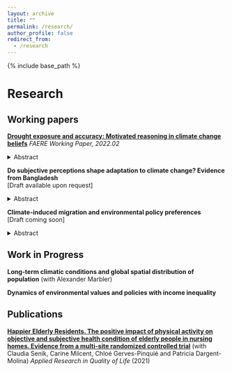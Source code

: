 ```yaml
---
layout: archive
title: ""
permalink: /research/
author_profile: false
redirect_from:
  - /research
---
```


{% include base_path %}

# Research

## Working papers

[**Drought exposure and accuracy: Motivated reasoning in climate change beliefs**](/files/Zappala_FAERE_WP2022.02.pdf) <em> FAERE Working Paper, 2022.02</em> <br/>

<details>
<summary> Abstract </summary>
<br>
Despite scientific consensus, there is no unanimity among individuals in the beliefs about climate change and its consequences. Understanding how people form these beliefs and what drives their interpretation of climatic events is essential, especially in developing countries and among agricultural communities, which may most suffer the consequences of climate change. Using survey data from rural households in Bangladesh together with a meteorological measure of excess dryness relative to historical averages, this paper studies how long-term average exposure to dryness and short-term deviations shape beliefs of increase in droughts and the interpretation of drought events. To explore how agents interpret past droughts, I use an instrumental variable approach and investigate whether individual beliefs lead to distortions of objective information in an asymmetric manner. The results show that individuals’ interpretation of droughts is biased in the direction of their prior beliefs, providing suggestive evidence of confirmation bias as a directional motivated reasoning mechanism. The findings highlight the need for models that account for behavioral factors to study climate change beliefs and their implications for effective communication and adaptation policies.
</details>

**Do subjective perceptions shape adaptation to climate change? Evidence from Bangladesh** <br/> [Draft available upon request]

<details>
<summary> Abstract </summary>
<br>
This paper examines how subjective perceptions of climate change influence adaptation decisions. Combining a survey of rural households in Bangladesh with a meteorological measure of dryness, I study the effect of subjective perceptions of increases in droughts on the use of irrigation. I formalize a theoretical framework in which the effect of subjective perceptions is moderated by the average long-term excess dryness relative to historical averages. I empirically test the implications and document that the effect is stronger for more severe environmental conditions and heterogeneous across growing seasons, types of irrigation and socio-demographic characteristics of farmers. I further explore three mechanisms through which cognitive factors may affect adaptation decisions. Exploiting the intensity and the frequency of drought events, I compare self-reported and objective records. The findings show that farmers only adjust their irrigation decisions as a response to previous year's self-reported drought events, and inaccuracy in their occurrence leads to potentially sub-optimal irrigation decisions, reducing the share of irrigated land. I also provide evidence that overestimating the frequency of past droughts explains differences in irrigation.
</details>

**Climate-induced migration and environmental policy preferences** <br/> [Draft coming soon]

<details>
<summary> Abstract </summary>
<br>
In the last decades, climate change has engendered an increase in migration. This paper examines the consequences of recent waves of asylum applications in the European Union induced by weather fluctuations on the demand and supply of environmental policy preferences. I combine survey data with parties' agenda and electoral outcomes, and exploit exogenous variation in weather in non-OECD origin countries to derive a gravity-predicted instrument for asylum applications between 2000 and 2019. I find that asylum applications induced by weather variations increase the individual demand to treat climate change as a priority in the political arena. Relying on within-country variation across cohorts, I further document that the effect is larger among young generations and among birth-cohorts exposed to larger flows during their formative age. On the supply side, I find that national parties shift their political agenda, being more attentive to the environment. Instead, weather-induced asylum applications negatively affect votes for green parties in the European Parliament elections, driving a drop out of the voting polls of traditional green voters, but positively affect the environmentalism in national elections.
</details>


## Work in Progress

**Long-term climatic conditions and global spatial distribution of population** (with Alexander Marbler)

**Dynamics of environmental values and policies with income inequality**

## Publications

[**Happier Elderly Residents. The positive impact of physical activity on objective and subjective health condition of elderly people in nursing homes. Evidence from a multi-site randomized controlled trial**](https://link.springer.com/content/pdf/10.1007/s11482-021-09952-4.pdf) (with Claudia Senik, Carine Milcent, Chloé Gerves-Pinquié and Patricia Dargent-Molina) _Applied Research in Quality of Life_ (2021)
